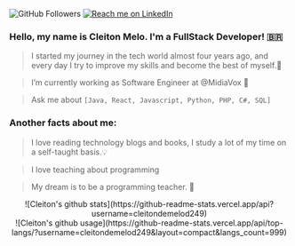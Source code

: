 ![GitHub Followers](https://img.shields.io/github/followers/cleitondemelod249?style=social) [![Reach me on LinkedIn](https://img.shields.io/badge/LinkedIn--_.svg?style=social&logo=linkedin&link=https://www.linkedin.com/in/cleitondemelod249/)](https://www.linkedin.com/in/cleitondemelod249/)

### Hello, my name is Cleiton Melo. I'm a FullStack Developer! 🇧🇷

> I started my journey in the tech world almost four years ago,
and every day I try to improve my skills and become the best of myself.👣

> I’m currently working as Software Engineer at @MidiaVox 🔭

> Ask me about `[Java, React, Javascript, Python, PHP, C#, SQL]`

### Another facts about me:

> I love reading technology blogs and books, I study a lot of my time on a self-taught basis.💡

> I love teaching about programming

> My dream is to be a programming teacher. 🤵

<center>![Cleiton's github stats](https://github-readme-stats.vercel.app/api?username=cleitondemelod249)</center>

<center>![Cleiton's github usage](https://github-readme-stats.vercel.app/api/top-langs/?username=cleitondemelod249&layout=compact&langs_count=999)</center>


